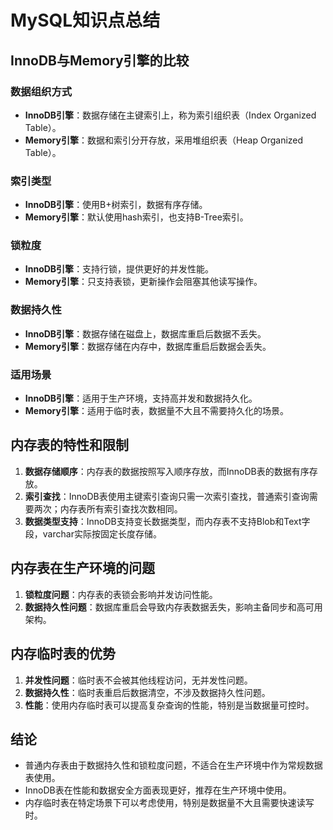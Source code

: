 # MySQL知识点总结

## InnoDB与Memory引擎的比较

### 数据组织方式
- **InnoDB引擎**：数据存储在主键索引上，称为索引组织表（Index Organized Table）。
- **Memory引擎**：数据和索引分开存放，采用堆组织表（Heap Organized Table）。

### 索引类型
- **InnoDB引擎**：使用B+树索引，数据有序存储。
- **Memory引擎**：默认使用hash索引，也支持B-Tree索引。

### 锁粒度
- **InnoDB引擎**：支持行锁，提供更好的并发性能。
- **Memory引擎**：只支持表锁，更新操作会阻塞其他读写操作。

### 数据持久性
- **InnoDB引擎**：数据存储在磁盘上，数据库重启后数据不丢失。
- **Memory引擎**：数据存储在内存中，数据库重启后数据会丢失。

### 适用场景
- **InnoDB引擎**：适用于生产环境，支持高并发和数据持久化。
- **Memory引擎**：适用于临时表，数据量不大且不需要持久化的场景。

## 内存表的特性和限制

1. **数据存储顺序**：内存表的数据按照写入顺序存放，而InnoDB表的数据有序存放。
2. **索引查找**：InnoDB表使用主键索引查询只需一次索引查找，普通索引查询需要两次；内存表所有索引查找次数相同。
3. **数据类型支持**：InnoDB支持变长数据类型，而内存表不支持Blob和Text字段，varchar实际按固定长度存储。

## 内存表在生产环境的问题

1. **锁粒度问题**：内存表的表锁会影响并发访问性能。
2. **数据持久性问题**：数据库重启会导致内存表数据丢失，影响主备同步和高可用架构。

## 内存临时表的优势

1. **并发性问题**：临时表不会被其他线程访问，无并发性问题。
2. **数据持久性**：临时表重启后数据清空，不涉及数据持久性问题。
3. **性能**：使用内存临时表可以提高复杂查询的性能，特别是当数据量可控时。


## 结论

- 普通内存表由于数据持久性和锁粒度问题，不适合在生产环境中作为常规数据表使用。
- InnoDB表在性能和数据安全方面表现更好，推荐在生产环境中使用。
- 内存临时表在特定场景下可以考虑使用，特别是数据量不大且需要快速读写时。